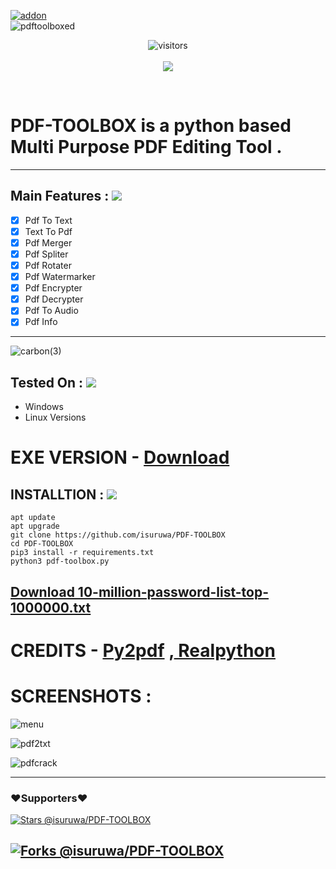 <a href="https://github.com/isuruwa/PDF-TOOLBOX"><img title="addon" src="https://img.shields.io/badge/isuruwa-PDF--TOOLBOX-brightgreen?style=for-the-badge&logo=appveyor"></a>
<br>
![pdftoolboxed](https://user-images.githubusercontent.com/72663288/127748532-01c884ce-a6f3-4f50-9ee7-7ef0fa3d79c8.png)
<br>
<p align="center">
<img align="center" alt="visitors" src="https://visitor-badge.glitch.me/badge?page_id=pdftoolbox" />
  <br>
  <br>
<a href="https://hits.seeyoufarm.com"><img src="https://hits.seeyoufarm.com/api/count/incr/badge.svg?url=https%3A%2F%2Fgithub.com%2Fisuruwa&count_bg=%2379C83D&title_bg=%23555555&icon=&icon_color=%23E7E7E7&title=hits&edge_flat=false"/></a>
</p>
<br>

# PDF-TOOLBOX is a python based Multi Purpose PDF Editing  Tool .

---
## Main Features  : <img src="https://img.icons8.com/nolan/64/pdf.png"/>
- [X] Pdf To Text
- [X] Text To Pdf
- [X] Pdf Merger
- [X] Pdf Spliter
- [X] Pdf Rotater
- [X] Pdf Watermarker
- [X] Pdf Encrypter
- [X] Pdf Decrypter
- [X] Pdf To Audio
- [X] Pdf Info
---

![carbon(3)](https://user-images.githubusercontent.com/72663288/127749314-0acce68a-15d7-48de-a9e7-4cfc7b11604f.png)

## Tested On : <img src="https://img.icons8.com/color/48/000000/pdf.png"/>

* Windows
* Linux Versions

# EXE VERSION - <a href="https://github.com/isuruwa/PDF-TOOLBOX/releases/download/PDFTOOLKIT/PDFTOOLKIT.exe">Download</a>

## INSTALLTION : <img src="https://img.icons8.com/color/48/000000/pdf.png"/>

``` 
apt update
apt upgrade
git clone https://github.com/isuruwa/PDF-TOOLBOX
cd PDF-TOOLBOX
pip3 install -r requirements.txt
python3 pdf-toolbox.py

```

## <a href="https://github.com/isuruwa/PDF-TOOLBOX/files/6911733/10-million-password-list-top-1000000.txt">Download 10-million-password-list-top-1000000.txt</a>


# CREDITS - <a href="https://pypi.org/project/py2pdf/">Py2pdf</a> ,<a href="https://realpython.com/pdf-python/"> Realpython</a>

# SCREENSHOTS : 

![menu](https://user-images.githubusercontent.com/72663288/127749986-3876ec4d-3fab-46d5-8bbb-47d93591df11.PNG)

![pdf2txt](https://user-images.githubusercontent.com/72663288/127749988-e118bb28-c35f-42f3-8218-b217a4c2ba55.PNG)

![pdfcrack](https://user-images.githubusercontent.com/72663288/127749989-c4366644-d1f8-4b3b-90c5-9a969f7c4c8c.PNG)

---
### ❤️Supporters❤️ 
[![Stars @isuruwa/PDF-TOOLBOX](https://reporoster.com/stars/dark/isuruwa/PDF-TOOLBOX)](https://github.com/isuruwa/PDF-TOOLBOX/stargazers)

[![Forks @isuruwa/PDF-TOOLBOX](https://reporoster.com/forks/dark/isuruwa/PDF-TOOLBOX)](https://github.com/isuruwa/PDF-TOOLBOX/network/members)
---

